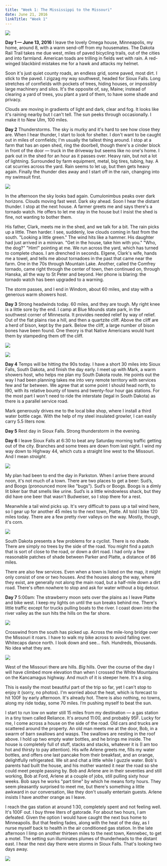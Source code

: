 ```yaml
---
title: "Week 1: The Mississippi to the Missouri"
date: June 21, 2016
linkTitle: "Week 1"
---
```


![](/images/west/P1030132.jpg)


**Day 1 — June 13, 2016** I leave the lovely Omega house, Minneapolis,
my home, around 8, with a warm send-off from my housemates. The Dakota
Rail Trail takes me due west, miles of paved bicycling trails, out of
the cities and into farmland. American toads are trilling in fields
wet with rain. A red-winged blackbird mistakes me for a hawk and
attacks my helmet.

Soon it's just quiet county roads, an endless grid, some paved, most
dirt. I stick to the paved. I zigzag my way southwest, headed for
Sioux Falls. Long stretches of cornfields with pockets of trees,
hiding houses, or impossibly large machinery and silos. It's the
opposite of, say, Maine; instead of clearing a yard of trees, you
plant a yard of them, to have some shade and privacy.

Clouds are moving in gradients of light and dark, clear and fog. It
looks like it's raining nearby but I can't tell. The sun peeks through
occasionally. I make it to New Ulm, 100 miles.


**Day 2** Thunderstorms. The sky is murky and it's hard
to see how close they are. When I hear thunder, I start to look for
shelter. I don't want to be caught out in miles of cornfields; I'm
usually the tallest thing around. I stop at a farm that has an open
shed, ring the doorbell, though there's a cinder block in front of the
door &mdash; truck in the driveway but seems like no one's home. I
park out in the shed for an hour as it passes over. Heavy rain, but
not a lot of lightning. Surrounded by farm equipment, metal, big
tires, tubing, hay. A cat scurries across the yard. Rain seems to let
up, but then gets heavy again. Finally the thunder dies away and I
start off in the rain, changing into my swimsuit first.

![](/images/west/P1030026.jpg)

In the afternoon the sky looks bad again. Cumulonimbus peaks over dark
horizons. Clouds moving fast west. Dark sky ahead. Soon I hear the
distant thunder. I stop at the next house. A farmer greets me and says
there's a tornado watch. He offers to let me stay in the house but I
insist the shed is fine, not wanting to bother them.

His father, Clark, meets me in the shed, and we talk for a bit. The
rain picks up a little. Then harder. I see, suddenly, low clouds
coming in fast from the south. "Looking a little green." The wind hits
like a hammer. His daughter had just arrived in a minivan. "Get in the
house, take him with you."  "Who, the dog?" "Him!"  pointing at me. We
run across the yard, which has turned to complete chaos. I am drenched
in seconds. Elgene, Clark's wife, hands me a towel, and tells me about
tornadoes in the past that came near the farm. One in the 70s through
Mountain Lake. Another, called the Comfrey tornado, came right through
the center of town, then continued on, through Hanska, all the way to
St Peter and beyond. Her phone is blaring: the tornado watch has been
upgraded to a warning.

The storm passes, and I end in Windom, about 60 miles, and stay with a
generous warm showers host.


**Day 3** Strong headwinds today. 60 miles, and they are tough. My
right knee is a little sore by the end. I camp at Blue Mounds state
park, in the southwest corner of Minnesota. It provides needed relief
by way of relief. Out of the flat plains rise a hill, and then a
quartzite cliff. Above the cliff are a herd of bison, kept by the
park. Below the cliff, a large number of bison bones have been
found. One theory is that Native Americans would hunt them by
stampeding them off the cliff.

![](/images/west/P1030072.jpg)

![](/images/west/P1030066.jpg)


**Day 4** Temps will be hitting the 90s today. I have a short 30 miles
into Sioux Falls, South Dakota, and finish the day early. I meet up
with Mark, a warm showers host, who helps me plan my South Dakota
route. He points out the way I had been planning takes me into very
remote territory with services few and far between. We agree that at
some point I should head north, to I90, with its relative bounty of
towns and twenty-four hour gas stations. For the most part I won't
need to ride the interstate (legal in South Dakota) as there is a
parallel service road.

Mark generously drives me to the local bike shop, where I install a
third water bottle cage. With the help of my steel insulated growler,
I can easily carry 5.5 liters now.


**Day 5** Rest day in Sioux Falls. Strong thunderstorm in the evening.


**Day 6** I leave Sioux Falls at 6:30 to beat any Saturday morning
traffic getting out of the city. Branches and some trees are down from
last night. I wind my way down to Highway 44, which cuts a straight
line west to the Missouri. And I mean <em>straight</em>.

![](/images/west/P1030090.jpg)

My plan had been to end the day in Parkston. When I arrive there
around noon, it's not much of a town. There are two places to get a
beer: Sud&rsquo;s, and Boogs (pronounced more like
"bugs"). Sud&rsquo;s or Boogs. Boogs is a dimly lit biker bar that
smells like urine. Sud&rsquo;s is a little windowless shack, but they
did have one beer that wasn't Budweiser, so I stop there for a rest.

Meanwhile a tail wind picks up. It's very difficult to pass up a tail
wind here, so I gear up for another 45 miles to the next town,
Platte. All told I bike 120 miles today. There are a few pretty river
valleys on the way. Mostly, though, it's corn.

![](/images/west/P1030091.jpg)

South Dakota presents a few problems for a cyclist. There is no
shade. There are simply no trees by the side of the road. You might
find a patch that is sort of close to the road, or down a dirt road. I
had only a few reasonable patches of shade between Parker and Platte,
a distance of 86 miles.

There are also few services. Even when a town is listed on the map, it
might only consist of one or two houses. And the houses along the way,
where they exist, are generally not along the main road, but a
half-mile down a dirt road. There's often nowhere to stop and ask for
water without a big detour.


**Day 7** 5:00am: The strawberry moon sets over the
plains as I leave Platte and bike west. I keep my lights on until the
sun breaks behind me. There's little traffic except for trucks pulling
boats to the river. I coast down into the river valley as the sun hits
the hills on the far shore.

![](/images/west/P1030113.jpg)

Crosswind from the south has picked up. Across the mile-long bridge
over the Missouri it roars. I have to walk my bike across to avoid
falling over. Whitecaps dance north. I look down and
see... fish. Hundreds, thousands. No idea what they are.

![](/images/west/P1030128.jpg)

West of the Missouri there are hills. <em>Big</em> hills. Over the
course of the day I will have climbed more elevation than when I
crossed the White Mountains on the Kancamagus highway. And much of it
is steeper here. It's a slog.

This is easily the most beautiful part of the trip so far, yet I can't
stop to enjoy it (sorry, no photos). I'm worried about the heat, which
is forecast to hit 100F by early afternoon. It's already hot. There is
also nothing, no towns, along my ride today, some 70 miles. I&rsquo;m
pushing myself to beat the sun.

I start to run low on water still 15 miles from my destination &mdash;
a gas station in a tiny town called Reliance. It's around 11:00, and
probably 95F. Lucky for me, I come across a house on the side of the
road. Old cars and trucks are scattered around the property. An old
man meets me at the door, Bob, in a swarm of barn swallows and
wasps. The swallows are nesting in the roof above. I hold up two empty
water bottles, and he brings me inside. The house is completely full
of stuff, stacks and stacks, whatever it is (I am too hot and thirsty
to pay attention). His wife Arlene greets me, fills my water bottles,
and offers one last pancake from their breakfast, and an orange,
delightfully refrigerated. We sit and chat a little while I guzzle
water. Bob's parents had built the house, and his mother wanted it
near the road so she could meet people passing by. Bob and Arlene are
in their seventies and still working, Bob at Ford, Arlene at a couple
of jobs, still pulling sixty hour weeks. Bob says he works "part time"
by which he means forty hours. They seem pleasantly surprised to meet
me, but there's something a little awkward in our conversation, like
they don't usually entertain guests. Arlene insists I have another
orange as I leave.

I reach the gas station at around 1:30, completely spent and not
feeling well. It's 100F out. I buy three liters of gatorade. For about
two hours, I am defeated. Given the option I would have caught the
next bus home to Minneapolis. But that feeling fades, along with the
heat of the day, as I nurse myself back to health in the air
conditioned gas station. In the late afternoon I limp on another
thirteen miles to the next town, Kennebec, to get a motel. The setting
sun illuminates plumes of thunderheads to the distant east. I hear the
next day there were storms in Sioux Falls. That's looking two days
away.

![](/images/west/P1030137.jpg)
